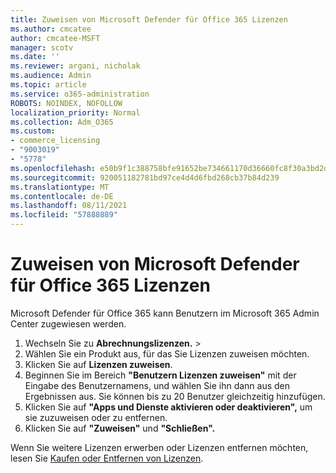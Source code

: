 ```yaml
---
title: Zuweisen von Microsoft Defender für Office 365 Lizenzen
ms.author: cmcatee
author: cmcatee-MSFT
manager: scotv
ms.date: ''
ms.reviewer: argani, nicholak
ms.audience: Admin
ms.topic: article
ms.service: o365-administration
ROBOTS: NOINDEX, NOFOLLOW
localization_priority: Normal
ms.collection: Adm_O365
ms.custom:
- commerce_licensing
- "9003019"
- "5778"
ms.openlocfilehash: e50b9f1c388758bfe91652be734661170d36660fc8f30a3bd2d77e189e8bd813
ms.sourcegitcommit: 920051182781bd97ce4d4d6fbd268cb37b84d239
ms.translationtype: MT
ms.contentlocale: de-DE
ms.lasthandoff: 08/11/2021
ms.locfileid: "57888889"
---
```

# <a name="assign-microsoft-defender-for-office-365-licenses"></a>Zuweisen von Microsoft Defender für Office 365 Lizenzen

Microsoft Defender für Office 365 kann Benutzern im Microsoft 365 Admin Center zugewiesen werden.

1. Wechseln Sie zu **Abrechnungslizenzen.**  >  [](https://go.microsoft.com/fwlink/p/?linkid=842264)
2. Wählen Sie ein Produkt aus, für das Sie Lizenzen zuweisen möchten.
3. Klicken Sie auf **Lizenzen zuweisen**.
4. Beginnen Sie im Bereich **"Benutzern Lizenzen zuweisen"**  mit der Eingabe des Benutzernamens, und wählen Sie ihn dann aus den Ergebnissen aus. Sie können bis zu 20 Benutzer gleichzeitig hinzufügen.
5. Klicken Sie auf **"Apps und Dienste aktivieren oder deaktivieren",**  um sie zuzuweisen oder zu entfernen.
6. Klicken Sie auf **"Zuweisen"** und **"Schließen".**

Wenn Sie weitere Lizenzen erwerben oder Lizenzen entfernen möchten, lesen Sie [Kaufen oder Entfernen von Lizenzen](https://docs.microsoft.com/microsoft-365/commerce/licenses/buy-licenses#buy-or-remove-licenses-for-your-business-subscription).